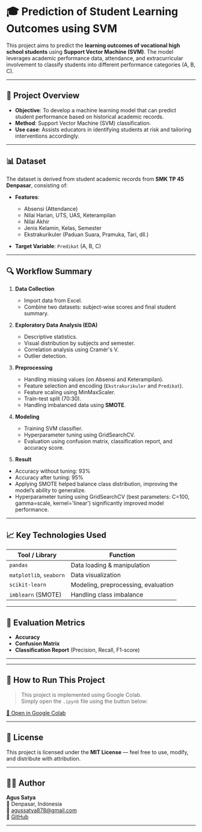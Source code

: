 # 🎓 Prediction of Student Learning Outcomes using SVM

This project aims to predict the **learning outcomes of vocational high school students** using **Support Vector Machine (SVM)**. The model leverages academic performance data, attendance, and extracurricular involvement to classify students into different performance categories (A, B, C).

---

## 📌 Project Overview

- **Objective**: To develop a machine learning model that can predict student performance based on historical academic records.
- **Method**: Support Vector Machine (SVM) classification.
- **Use case**: Assists educators in identifying students at risk and tailoring interventions accordingly.

---

## 📊 Dataset

The dataset is derived from student academic records from **SMK TP 45 Denpasar**, consisting of:

- **Features**:
  - Absensi (Attendance)
  - Nilai Harian, UTS, UAS, Keterampilan
  - Nilai Akhir
  - Jenis Kelamin, Kelas, Semester
  - Ekstrakurikuler (Paduan Suara, Pramuka, Tari, dll.)

- **Target Variable**: `Predikat` (A, B, C)

---

## 🔍 Workflow Summary

1. **Data Collection**  
   - Import data from Excel.
   - Combine two datasets: subject-wise scores and final student summary.

2. **Exploratory Data Analysis (EDA)**  
   - Descriptive statistics.
   - Visual distribution by subjects and semester.
   - Correlation analysis using Cramér's V.
   - Outlier detection.

3. **Preprocessing**  
   - Handling missing values (on Absensi and Keterampilan).
   - Feature selection and encoding (`Ekstrakurikuler` and `Predikat`).
   - Feature scaling using MinMaxScaler.
   - Train-test split (70:30).
   - Handling imbalanced data using **SMOTE**.

4. **Modeling**  
   - Training SVM classifier.
   - Hyperparameter tuning using GridSearchCV.
   - Evaluation using confusion matrix, classification report, and accuracy score.

5. **Result**  
  - Accuracy without tuning: 93%
  - Accuracy after tuning: 95%
  - Applying SMOTE helped balance class distribution, improving the model’s ability to generalize.
  - Hyperparameter tuning using GridSearchCV (best parameters: C=100, gamma=scale, kernel='linear') significantly improved model performance.
---

## 📈 Key Technologies Used

| Tool / Library       | Function                         |
|----------------------|----------------------------------|
| `pandas`             | Data loading & manipulation      |
| `matplotlib`, `seaborn` | Data visualization           |
| `scikit-learn`       | Modeling, preprocessing, evaluation |
| `imblearn` (SMOTE)   | Handling class imbalance         |

---

## 🧪 Evaluation Metrics

- **Accuracy**
- **Confusion Matrix**
- **Classification Report** (Precision, Recall, F1-score)

---


---

## 🚀 How to Run This Project

> This project is implemented using Google Colab.  
> Simply open the `.ipynb` file using the button below:

[🔗 Open in Google Colab](https://colab.research.google.com/drive/1f-ttiLGIwW5U5soIUx6jeVPbop-DJV6g)

---

## 📄 License

This project is licensed under the **MIT License** — feel free to use, modify, and distribute with attribution.

---

## 🙋‍♂️ Author

**Agus Satya**  
📍 Denpasar, Indonesia  
📧 agussatya878@gmail.com  
🔗 [GitHub](https://github.com/Agussatya87)

---
